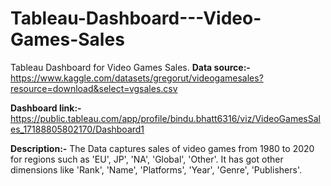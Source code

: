 # Tableau-Dashboard---Video-Games-Sales
Tableau Dashboard  for Video Games Sales. 
**Data source:-**  https://www.kaggle.com/datasets/gregorut/videogamesales?resource=download&select=vgsales.csv

**Dashboard link:-**
https://public.tableau.com/app/profile/bindu.bhatt6316/viz/VideoGamesSales_17188805802170/Dashboard1

**Description:-**
The Data captures sales of video games from 1980 to 2020 for regions such as 'EU', JP', 'NA', 'Global', 'Other'.
It has got other dimensions like 'Rank', 'Name', 'Platforms', 'Year', 'Genre', 'Publishers'.
